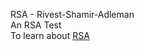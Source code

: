 RSA - Rivest-Shamir-Adleman </br>
An RSA Test </br>
To learn about [RSA](https://muirlandoracle.co.uk/2020/01/29/rsa-encryption/)
